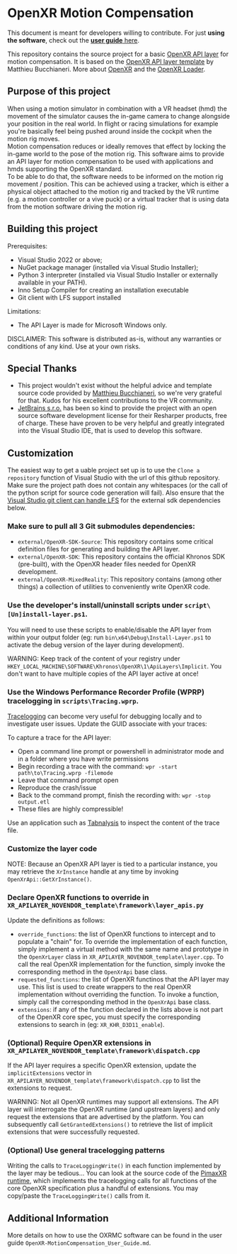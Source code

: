 # OpenXR Motion Compensation

This document is meant for developers willing to contribute. For just **using the software**, check out the [**user guide** here](https://github.com/BuzzteeBear/OpenXR-MotionCompensation/blob/main/docs/README.md).

This repository contains the source project for a basic [OpenXR API layer](https://www.khronos.org/registry/OpenXR/specs/1.0/html/xrspec.html#api-layers) for motion compensation. 
It is based on the [OpenXR API layer template](https://github.com/mbucchia/OpenXR-Layer-Template) by Matthieu Bucchianeri. 
More about [OpenXR](https://www.khronos.org/registry/OpenXR/specs/1.0/html/xrspec.html) and the [OpenXR Loader](https://www.khronos.org/registry/OpenXR/specs/1.0/loader.html).

## Purpose of this project

When using a motion simulator in combination with a VR headset (hmd) the movement of the simulator causes the in-game camera to change alongside your position in the real world. In flight or racing simulations for example you're basically feel being pushed around inside the cockpit when the motion rig moves.  
Motion compensation reduces or ideally removes that effect by locking the in-game world to the pose of the motion rig.
This software aims to provide an API layer for motion compensation to be used with applications and hmds supporting the OpenXR standard.  
To be able to do that, the software needs to be informed on the motion rig movement / position. This can be achieved using a tracker, which is either a physical object attached to the motion rig and tracked by the VR runtime (e.g. a motion controller or a vive puck) or a virtual tracker that is using data from the motion software driving the motion rig. 
 
## Building this project

Prerequisites:

- Visual Studio 2022 or above;
- NuGet package manager (installed via Visual Studio Installer);
- Python 3 interpreter (installed via Visual Studio Installer or externally available in your PATH).
- Inno Setup Compiler for creating an installation executable
- Git client with LFS support installed

Limitations:

- The API Layer is made for Microsoft Windows only.

DISCLAIMER: This software is distributed as-is, without any warranties or conditions of any kind. Use at your own risks.

## Special Thanks
- This project wouldn't exist without the helpful advice and template source code provided by [Matthieu Bucchianeri](https://github.com/mbucchia), so we're very grateful for that. Kudos for his excellent contributions to the VR community.
- [JetBrains s.r.o.](https://www.jetbrains.com/) has been so kind to provide the project with an open source software development license for their Resharper products, free of charge. These have proven to be very helpful and greatly integrated into the Visual Studio IDE, that is used to develop this software.

## Customization
The easiest way to get a uable project set up is to use the `Clone a repository` function of Visual Studio with the url of this github repository. Make sure the project path does not contain any whitespaces (or the call of the python script for source code generation will fail). Also ensure that the [Visual Studio git client can handle LFS](https://stackoverflow.com/a/47921547) for the external sdk dependencies below. 

### Make sure to pull all 3 Git submodules dependencies:

- `external/OpenXR-SDK-Source`: This repository contains some critical definition files for generating and building the API layer.
- `external/OpenXR-SDK`: This repository contains the official Khronos SDK (pre-built), with the OpenXR header files needed for OpenXR development.
- `external/OpenXR-MixedReality`: This repository contains (among other things) a collection of utilities to conveniently write OpenXR code.



### Use the developer's install/uninstall scripts under `script\[Un]install-layer.ps1`.

You will need to use these scripts to enable/disable the API layer from within your output folder (eg: run `bin\x64\Debug\Install-Layer.ps1` to activate the debug version of the layer during development).

WARNING: Keep track of the content of your registry under `HKEY_LOCAL_MACHINE\SOFTWARE\Khronos\OpenXR\1\ApiLayers\Implicit`. You don't want to have multiple copies of the API layer active at once!

### Use the Windows Performance Recorder Profile (WPRP) tracelogging in `scripts\Tracing.wprp`.

[Tracelogging](https://docs.microsoft.com/en-us/windows/win32/tracelogging/trace-logging-portal) can become very useful for debugging locally and to investigate user issues. Update the GUID associate with your traces:

To capture a trace for the API layer:

- Open a command line prompt or powershell in administrator mode and in a folder where you have write permissions
- Begin recording a trace with the command: `wpr -start path\to\Tracing.wprp -filemode`
- Leave that command prompt open
- Reproduce the crash/issue
- Back to the command prompt, finish the recording with: `wpr -stop output.etl`
- These files are highly compressible!

Use an application such as [Tabnalysis](https://apps.microsoft.com/store/detail/tabnalysis/9NQLK2M4RP4J?hl=en-id&gl=ID) to inspect the content of the trace file.

### Customize the layer code

NOTE: Because an OpenXR API layer is tied to a particular instance, you may retrieve the `XrInstance` handle at any time by invoking `OpenXrApi::GetXrInstance()`.

### Declare OpenXR functions to override in `XR_APILAYER_NOVENDOR_template\framework\layer_apis.py`

Update the definitions as follows:

- `override_functions`: the list of OpenXR functions to intercept and to populate a "chain" for. To override the implementation of each function, simply implement a virtual method with the same name and prototype in the `OpenXrLayer` class in `XR_APILAYER_NOVENDOR_template\layer.cpp`. To call the real OpenXR implementation for the function, simply invoke the corresponding method in the `OpenXrApi` base class.
- `requested_functions`: the list of OpenXR functinos that the API layer may use. This list is used to create wrappers to the real OpenXR implementation without overriding the function. To invoke a function, simply call the corresponding method in the `OpenXrApi` base class.
- `extensions`: if any of the function declared in the lists above is not part of the OpenXR core spec, you must specify the corresponding extensions to search in (eg: `XR_KHR_D3D11_enable`).

### (Optional) Require OpenXR extensions in `XR_APILAYER_NOVENDOR_template\framework\dispatch.cpp`

If the API layer requires a specific OpenXR extension, update the `implicitExtensions` vector in `XR_APILAYER_NOVENDOR_template\framework\dispatch.cpp` to list the extensions to request.

WARNING: Not all OpenXR runtimes may support all extensions. The API layer will interrogate the OpenXR runtime (and upstream layers) and only request the extensions that are advertised by the platform. You can subsequently call `GetGrantedExtensions()` to retrieve the list of implicit extensions that were successfully requested.

### (Optional) Use general tracelogging patterns

Writing the calls to `TraceLoggingWrite()` in each function implemented by the layer may be tedious... You can look at the source code of the [PimaxXR runtime](https://github.com/mbucchia/Pimax-OpenXR/tree/main/pimax-openxr), which implements the tracelogging calls for all functions of the core OpenXR specification plus a handful of extensions. You may copy/paste the `TraceLoggingWrite()` calls from it.

## Additional Information

More details on how to use the OXRMC software can be found in the user guide `OpenXR-MotionCompensation_User_Guide.md`.
